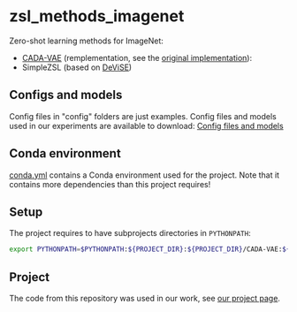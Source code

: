 # zsl_methods_imagenet

Zero-shot learning methods for ImageNet:
- [CADA-VAE](https://arxiv.org/abs/1812.01784) (remplementation, see the [original implementation](https://github.com/edgarschnfld/cada-vae-pytorch)):
- SimpleZSL (based on [DeViSE](https://papers.nips.cc/paper/2013/hash/7cce53cf90577442771720a370c3c723-Abstract.html))

## Configs and models

Config files in "config" folders are just examples.
Config files and models used in our experiments are available to download:
[Config files and models](https://kth.box.com/s/coeguix1cyk2umf3ba0z16nju70dgx28)

## Conda environment

[conda.yml](./conda.yaml) contains a Conda environment used for the project.
Note that it contains more dependencies than this project requires!

## Setup

The project requires to have subprojects directories in `PYTHONPATH`:

```sh
export PYTHONPATH=$PYTHONPATH:${PROJECT_DIR}:${PROJECT_DIR}/CADA-VAE:${PROJECT_DIR}/SimpleZSL
```

## Project

The code from this repository was used in our work, see [our project page](https://bujwid.eu/p/zsl-imagenet-wiki).
